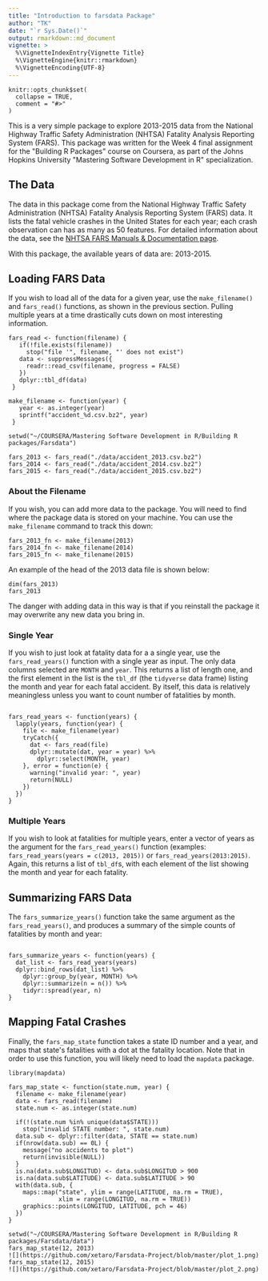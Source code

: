```yaml
---
title: "Introduction to farsdata Package"
author: "TK"
date: "`r Sys.Date()`"
output: rmarkdown::md_document
vignette: >
  %\VignetteIndexEntry{Vignette Title}
  %\VignetteEngine{knitr::rmarkdown}
  %\VignetteEncoding{UTF-8}
---
```


```{r setup, include = FALSE}
knitr::opts_chunk$set(
  collapse = TRUE,
  comment = "#>"
)
```

This is a very simple package to explore 2013-2015 data from the National Highway Traffic Safety Administration (NHTSA) Fatality Analysis Reporting System (FARS).  This package was written for the Week 4 final assignment for the "Building R Packages" course on Coursera, as part of the Johns Hopkins University "Mastering Software Development in R" specialization.

## The Data

The data in this package come from the National Highway Traffic Safety Administration (NHTSA) Fatality Analysis Reporting System (FARS) data.  It lists the fatal vehicle crashes in the United States for each year; each crash observation can has as many as 50 features.
For detailed information about the data, see the [NHTSA FARS Manuals & Documentation page](https://crashstats.nhtsa.dot.gov/#/DocumentTypeList/4). 

With this package, the available years of data are: 2013-2015.  

## Loading FARS Data

If you wish to load all of the data for a given year, use the `make_filename()` and `fars_read()` functions, as shown in the previous section.  Pulling multiple years at a time drastically cuts down on most interesting information.

```{r read the file }
fars_read <- function(filename) {
   if(!file.exists(filename))
     stop("file '", filename, "' does not exist")
   data <- suppressMessages({
     readr::read_csv(filename, progress = FALSE)
   })
   dplyr::tbl_df(data)
 }

make_filename <- function(year) {
   year <- as.integer(year)
   sprintf("accident_%d.csv.bz2", year)
 }

```

```{r, results='hide'}
setwd("~/COURSERA/Mastering Software Development in R/Building R packages/Farsdata")

fars_2013 <- fars_read("./data/accident_2013.csv.bz2")
fars_2014 <- fars_read("./data/accident_2014.csv.bz2")
fars_2015 <- fars_read("./data/accident_2015.csv.bz2")
```
### About the Filename

If you wish, you can add more data to the package.  You will need to find where the package data is stored on your machine.  You can use the `make_filename` command to track this down:

```{r }
fars_2013_fn <- make_filename(2013)
fars_2014_fn <- make_filename(2014)
fars_2015_fn <- make_filename(2015)
```

An example of the head of the 2013 data file is shown below:
```{r}
dim(fars_2013)
fars_2013
```

The danger with adding data in this way is that if you reinstall the package it may overwrite any new data you bring in.

### Single Year

If you wish to just look at fatality data for a a single year, use the `fars_read_years()` function with a single year as input. The only data columns selected are `MONTH` and `year`.  This returns a list of length one, and the first element in the list is the `tbl_df` (the `tidyverse` data frame) listing the month and year for each fatal accident.  By itself, this data is relatively meaningless unless you want to count number of fatalities by month.

```{r single_year}

fars_read_years <- function(years) {
  lapply(years, function(year) {
    file <- make_filename(year)
    tryCatch({
      dat <- fars_read(file)
      dplyr::mutate(dat, year = year) %>%
        dplyr::select(MONTH, year)
    }, error = function(e) {
      warning("invalid year: ", year)
      return(NULL)
    })
  })
}
```


### Multiple Years

If you wish to look at fatalities for multiple years, enter a vector of years as the argument for the `fars_read_years()` function (examples: `fars_read_years(years = c(2013, 2015))` or `fars_read_years(2013:2015)`.  Again, this returns a list of `tbl_df`s,  with each element of the list showing the month and year for each fatality. 


## Summarizing FARS Data

The `fars_summarize_years()` function take the same argument as the `fars_read_years()`, and produces a summary of the simple counts of fatalities by month and year: 

```{r summarize_data}

fars_summarize_years <- function(years) {
  dat_list <- fars_read_years(years)
  dplyr::bind_rows(dat_list) %>%
    dplyr::group_by(year, MONTH) %>%
    dplyr::summarize(n = n()) %>%
    tidyr::spread(year, n)
}

```


## Mapping Fatal Crashes

Finally, the `fars_map_state` function takes a state ID number and a year, and maps that state's fatalities with a dot at the fatality location.  Note that in order to use this function, you will likely need to load the `mapdata` package.  

```{r mapping_crashes, warning =FALSE, message=FALSE}
library(mapdata)

fars_map_state <- function(state.num, year) {
  filename <- make_filename(year)
  data <- fars_read(filename)
  state.num <- as.integer(state.num)

  if(!(state.num %in% unique(data$STATE)))
    stop("invalid STATE number: ", state.num)
  data.sub <- dplyr::filter(data, STATE == state.num)
  if(nrow(data.sub) == 0L) {
    message("no accidents to plot")
    return(invisible(NULL))
  }
  is.na(data.sub$LONGITUD) <- data.sub$LONGITUD > 900
  is.na(data.sub$LATITUDE) <- data.sub$LATITUDE > 90
  with(data.sub, {
    maps::map("state", ylim = range(LATITUDE, na.rm = TRUE),
              xlim = range(LONGITUD, na.rm = TRUE))
    graphics::points(LONGITUD, LATITUDE, pch = 46)
  })
}

```

```{r, echo=TRUE}
setwd("~/COURSERA/Mastering Software Development in R/Building R packages/Farsdata/data")
fars_map_state(12, 2013)
![](https://github.com/xetaro/Farsdata-Project/blob/master/plot_1.png)
fars_map_state(12, 2015)
![](https://github.com/xetaro/Farsdata-Project/blob/master/plot_2.png)
```

